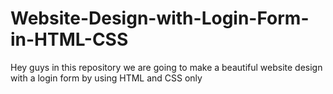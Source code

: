 # Website-Design-with-Login-Form-in-HTML-CSS
Hey guys in this repository we are going to make a beautiful website design with a login form by using HTML and CSS only
